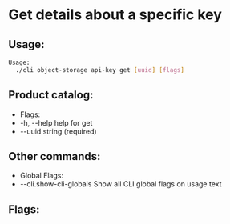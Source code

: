 # Get details about a specific key

## Usage:
```bash
Usage:
  ./cli object-storage api-key get [uuid] [flags]
```

## Product catalog:
- Flags:
- -h, --help          help for get
- --uuid string    (required)

## Other commands:
- Global Flags:
- --cli.show-cli-globals   Show all CLI global flags on usage text

## Flags:
```bash

```

